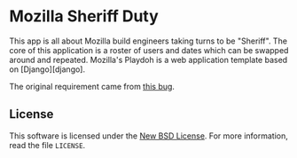 Mozilla Sheriff Duty
====================

This app is all about Mozilla build engineers taking turns to be
"Sheriff". The core of this application is a roster of users and dates
which can be swapped around and repeated.
Mozilla's Playdoh is a web application template based on [Django][django].

The original requirement came from [this bug][bug].

[bug]: https://bugzilla.mozilla.org/show_bug.cgi?id=571886#c26


License
-------
This software is licensed under the [New BSD License][BSD]. For more
information, read the file ``LICENSE``.

[BSD]: http://creativecommons.org/licenses/BSD/

